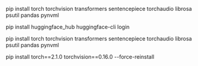 pip install torch torchvision transformers sentencepiece torchaudio librosa psutil pandas pynvml

pip install huggingface_hub
huggingface-cli login

pip install torch torchvision transformers sentencepiece torchaudio librosa psutil pandas pynvml

pip install torch==2.1.0 torchvision==0.16.0 --force-reinstall

